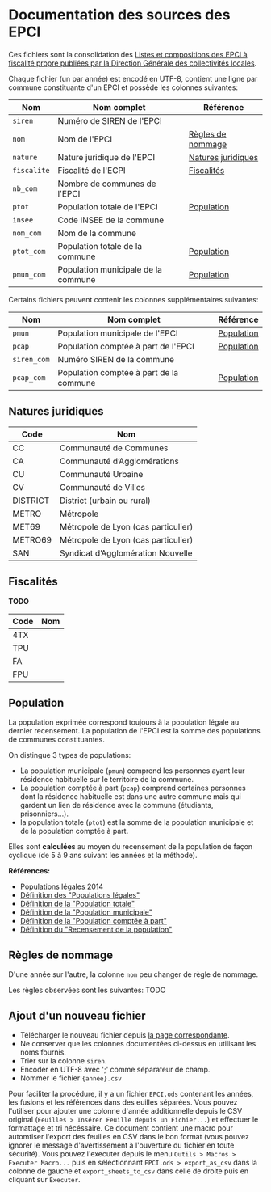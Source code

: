# Documentation des sources des EPCI

Ces fichiers sont la consolidation des [Listes et compositions des EPCI à fiscalité propre publiées par la Direction Générale des collectivités locales][download].

Chaque fichier (un par année) est encodé en UTF-8,
contient une ligne par commune constituante d'un EPCI
et possède les colonnes suivantes:

| Nom          | Nom complet                         | Référence                                 |
|--------------|-------------------------------------|-------------------------------------------|
| `siren`      | Numéro de SIREN de l'EPCI           |                                           |
| `nom`        | Nom de l'EPCI                       | [Règles de nommage](#regles-de-nommage)   |
| `nature`     | Nature juridique de l'EPCI          | [Natures juridiques](#natures-juridiques) |
| `fiscalite`  | Fiscalité de l'ECPI                 | [Fiscalités](#fiscalites)                 |
| `nb_com`     | Nombre de communes de l'EPCI        |                                           |
| `ptot`       | Population totale de l'EPCI         | [Population](#population)                 |
| `insee`      | Code INSEE de la commune            |                                           |
| `nom_com`    | Nom de la commune                   |                                           |
| `ptot_com`   | Population totale de la commune     | [Population](#population)                 |
| `pmun_com`   | Population municipale de la commune | [Population](#population)                 |

Certains fichiers peuvent contenir les colonnes supplémentaires suivantes:

| Nom          | Nom complet                             | Référence                 |
|--------------|-----------------------------------------|---------------------------|
| `pmun`       | Population municipale de l'EPCI         | [Population](#population) |
| `pcap`       | Population comptée à part de l'EPCI     | [Population](#population) |
| `siren_com`  | Numéro SIREN de la commune              |                           |
| `pcap_com`   | Population comptée à part de la commune | [Population](#population) |


## Natures juridiques


| Code     | Nom                                 |
|----------|-------------------------------------|
| CC       | Communauté de Communes              |
| CA       | Communauté d’Agglomérations         |
| CU       | Communauté Urbaine                  |
| CV       | Communauté de Villes                |
| DISTRICT | District  (urbain ou rural)         |
| METRO    | Métropole                           |
| MET69    | Métropole de Lyon (cas particulier) |
| METRO69  | Métropole de Lyon (cas particulier) |
| SAN      | Syndicat d’Agglomération Nouvelle   |


## Fiscalités

**TODO**

| Code | Nom |
|------|-----|
| 4TX  |     |
| TPU  |     |
| FA   |     |
| FPU  |     |


## Population

La population exprimée correspond toujours à la population légale au dernier recensement.
La population de l'EPCI est la somme des populations de communes constituantes.

On distingue 3 types de populations:
- La population municipale (`pmun`) comprend les personnes ayant leur résidence habituelle sur le territoire de la commune.
- La population comptée à part (`pcap`) comprend certaines personnes dont la résidence habituelle est dans une autre commune mais qui gardent un lien de résidence avec la commune (étudiants, prisonniers...).
- la population totale (`ptot`) est la somme de la population municipale et de la population comptée à part.

Elles sont **calculées** au moyen du recensement de la population de façon cyclique (de 5 à 9 ans suivant les années et la méthode).

**Références:**
- [Populations légales 2014](https://www.insee.fr/fr/statistiques/2525755)
- [Définition des "Populations légales"](https://www.insee.fr/fr/metadonnees/definition/c1999)
- [Définition de la "Population totale"](https://www.insee.fr/fr/metadonnees/definition/c1270)
- [Définition de la "Population municipale"](https://www.insee.fr/fr/metadonnees/definition/c1932)
- [Définition de la "Population comptée à part"](https://www.insee.fr/fr/metadonnees/definition/c1650)
- [Définition du "Recensement de la population"](https://www.insee.fr/fr/metadonnees/definition/c1486)


## Règles de nommage

D'une année sur l'autre, la colonne `nom` peu changer de règle de nommage.

Les règles observées sont les suivantes:
TODO

## Ajout d'un nouveau fichier

- Télécharger le nouveau fichier depuis [la page correspondante][download].
- Ne conserver que les colonnes documentées ci-dessus en utilisant les noms fournis.
- Trier sur la colonne `siren`.
- Encoder en UTF-8 avec ';' comme séparateur de champ.
- Nommer le fichier `{année}.csv`

Pour faciliter la procédure, il y a un fichier `EPCI.ods` contenant les années,
les fusions et les références dans des euilles séparées.
Vous pouvez l'utiliser pour ajouter une colonne d'année additionnelle depuis le CSV original
(`Feuilles > Insérer Feuille depuis un Fichier...`) et effectuer le formattage et tri nécéssaire.
Ce document contient une macro pour automtiser l'export des feuilles en CSV dans le bon format
(vous pouvez ignorer le message d'avertissement à l'ouverture du fichier en toute sécurité).
Vous pouvez l'executer depuis le menu `Outils > Macros > Executer Macro...`
puis en sélectionnant `EPCI.ods > export_as_csv` dans la colonne de gauche
et `export_sheets_to_csv` dans celle de droite
puis en cliquant sur `Executer`.


[download]: https://www.collectivites-locales.gouv.fr/liste-et-composition-des-epci-a-fiscalite-propre
